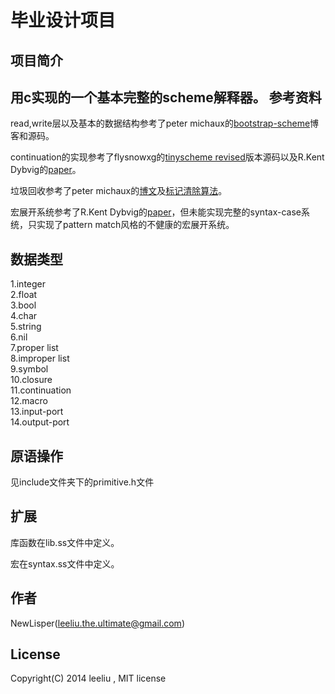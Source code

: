 毕业设计项目
=====
项目简介
----
用c实现的一个基本完整的scheme解释器。
参考资料
----
read,write层以及基本的数据结构参考了peter michaux的[bootstrap-scheme][1]博客和源码。
   
continuation的实现参考了flysnowxg的[tinyscheme revised][2]版本源码以及R.Kent Dybvig的[paper][3]。
   
垃圾回收参考了peter michaux的[博文][4]及[标记清除算法][5]。
   
宏展开系统参考了R.Kent Dybvig的[paper][6]，但未能实现完整的syntax-case系统，只实现了pattern match风格的不健康的宏展开系统。
   
[1]:http://peter.michaux.ca/articles/scheme-from-scratch-introduction
[2]:http://flysnowxg.googlecode.com/svn/tinyscheme_note/
[3]:http://www.cs.indiana.edu/~dyb/papers/3imp.pdf
[4]:http://peter.michaux.ca/articles/scheme-from-scratch-bootstrap-v0_22-garbage-collection
[5]:https://www.google.com.hk/webhp?hl=zh-CN#hl=zh-CN&newwindow=1&q=标记清除算法&safe=strict
[6]:http://www.cs.indiana.edu/%7Edyb/pubs/bc-syntax-case.pdf

数据类型
----
 1.integer  
 2.float  
 3.bool  
 4.char  
 5.string  
 6.nil  
 7.proper list  
 8.improper list  
 9.symbol  
10.closure  
11.continuation  
12.macro  
13.input-port  
14.output-port  

原语操作
----
见include文件夹下的primitive.h文件

扩展
----
库函数在lib.ss文件中定义。

宏在syntax.ss文件中定义。

作者
----
NewLisper(leeliu.the.ultimate@gmail.com)

License
----
Copyright(C) 2014 leeliu , MIT license 
